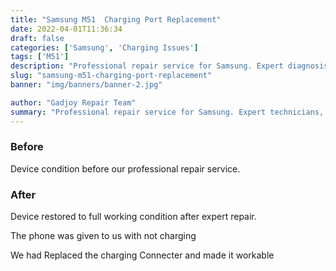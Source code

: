 ```yaml
---
title: "Samsung M51  Charging Port Replacement"
date: 2022-04-01T11:36:34
draft: false
categories: ['Samsung', 'Charging Issues']
tags: ['M51']
description: "Professional repair service for Samsung. Expert diagnosis and quality repairs in Bangalore."
slug: "samsung-m51-charging-port-replacement"
banner: "img/banners/banner-2.jpg"

author: "Gadjoy Repair Team"
summary: "Professional repair service for Samsung. Expert technicians, quality parts, warranty included."
---
```


### Before

Device condition before our professional repair service.

### After

Device restored to full working condition after expert repair.

The phone was given to us with not charging 

We had Replaced the charging Connecter and made it workable
